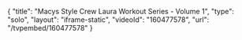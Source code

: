 {
    "title": "Macys Style Crew Laura Workout Series - Volume 1",
    "type": "solo",
    "layout": "iframe-static",
    "videoId": "160477578",
    "url": "\/tvpembed\/160477578"
}